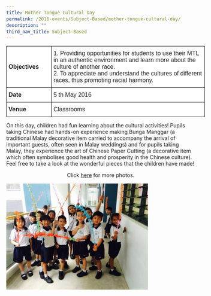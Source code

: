 ```yaml
---
title: Mother Tongue Cultural Day
permalink: /2016-events/Subject-Based/mother-tongue-cultural-day/
description: ""
third_nav_title: Subject–Based
---
```

<style type="text/css">
.tg  {border-collapse:collapse;border-spacing:0;margin:0px auto;}
.tg td{border-color:black;border-style:solid;border-width:1px;font-family:Arial, sans-serif;font-size:14px;
  overflow:hidden;padding:10px 5px;word-break:normal;}
.tg th{border-color:black;border-style:solid;border-width:1px;font-family:Arial, sans-serif;font-size:14px;
  font-weight:normal;overflow:hidden;padding:10px 5px;word-break:normal;}
.tg .tg-3etx{background-color:#FFF;color:#222;font-size:16px;font-weight:bold;text-align:left;vertical-align:middle}
.tg .tg-qtsq{background-color:#FFF;color:#222;font-size:16px;text-align:left;vertical-align:middle}
</style>
<table class="tg" style="undefined;table-layout: fixed; width: 530px">
<colgroup>
<col style="width: 120px">
<col style="width: 410px">
</colgroup>
<tbody>
  <tr>
    <td class="tg-3etx">Objectives</td>
    <td class="tg-qtsq"><span style="color:#222;background-color:transparent">1. Providing opportunities for students to use their MTL in an authentic environment and learn more about the culture of another race.</span><br><span style="color:#222;background-color:transparent">2. To appreciate and understand the cultures of different races, thus promoting racial harmony.</span></td>
  </tr>
  <tr>
    <td class="tg-3etx">Date</td>
    <td class="tg-qtsq"><span style="color:#222;background-color:transparent">5</span> th <span style="color:#222;background-color:transparent">May 2016</span></td>
  </tr>
  <tr>
    <td class="tg-3etx">Venue</td>
    <td class="tg-qtsq"><span style="color:#222;background-color:transparent">Classrooms</span></td>
  </tr>
</tbody>
</table>

On this day, children had fun learning about the cultural activities! Pupils taking Chinese had hands-on experience making Bunga Manggar (a traditional Malay decorative item carried to accompany the arrival of important guests, often seen in Malay weddings) and for pupils taking Malay, they experience the art of Chinese Paper Cutting (a decorative item which often symbolises good health and prosperity in the Chinese culture). Feel free to take a look at the wonderful pieces that the children have made!

  
<center>Click <a href="https://flic.kr/s/aHskzYjiq5" target="">here</a> for more photos.</center>

<img src="/images/2016%20MOTHER%20TONGUE%20CULTURAL%20DAY.jpeg" 
     style="width:75%">